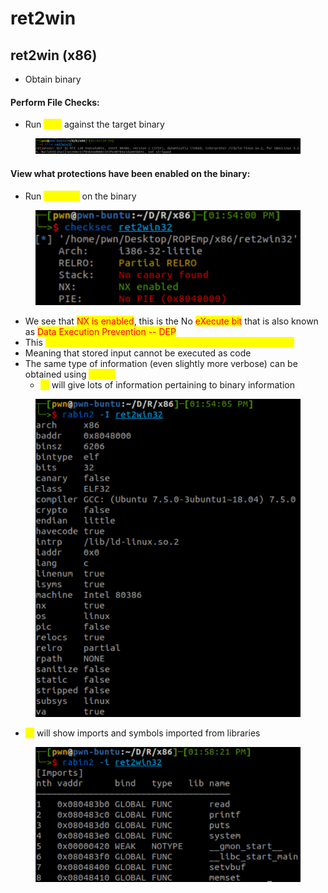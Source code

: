 # ret2win

## ret2win (x86)

* Obtain binary

#### Perform File Checks:

* Run <mark style="color:yellow;">`file`</mark> against the target binary

<figure><img src="../.gitbook/assets/image (62).png" alt=""><figcaption></figcaption></figure>

#### View what protections have been enabled on the binary:&#x20;

* Run <mark style="color:yellow;">`checksec`</mark> on the binary

<figure><img src="../.gitbook/assets/image (61).png" alt=""><figcaption></figcaption></figure>

* We see that <mark style="color:red;">NX is enabled</mark>, this is the No <mark style="color:red;">eXecute bit</mark> that is also known as <mark style="color:red;">Data Execution Prevention -- DEP</mark>
* This <mark style="color:yellow;">technology marks certain ares of the program as executable</mark>
* Meaning that stored input cannot be executed as code
* The same type of information (even slightly more verbose) can be obtained using <mark style="color:yellow;">`rabin2`</mark>
  * <mark style="color:yellow;">`-I`</mark> will give lots of information pertaining to binary information

<figure><img src="../.gitbook/assets/image (63).png" alt=""><figcaption></figcaption></figure>

* <mark style="color:yellow;">`-i`</mark> will show imports and symbols imported from libraries

<figure><img src="../.gitbook/assets/image (64).png" alt=""><figcaption></figcaption></figure>

